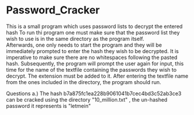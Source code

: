 # Password_Cracker
This is a small program which uses password lists to decrypt the entered hash
To run thi program one must make sure that the password list they wish to use is in the same directory as the program itself.  
Afterwards, one only needs to start the program and they will be immediately prompted to enter the hash they wish to be decrypted. It is imperative to make sure there are no whitespaces following the pasted hash.
Subsequently, the program will prompt the user again for input, this time for the name of the textfile containing the passwords they wish to decrypt. The extension must be added to it.
After entering the textfile name from the ones included in the directory, the program should run.

Questions
a.) The hash b7a875fc1ea228b9061041b7cec4bd3c52ab3ce3 can be cracked using the directory "10_million.txt" , the un-hashed password it represents is "letmein"
